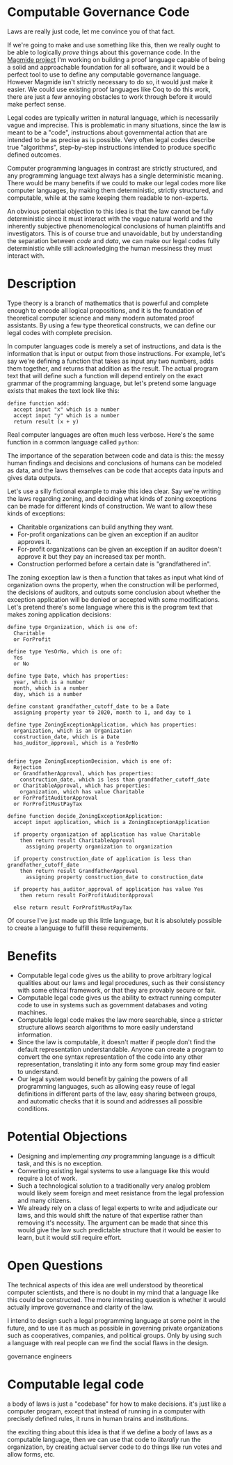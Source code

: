 # Computable Governance Code

Laws are really just code, let me convince you of that fact.

If we're going to make and use something like this, then we really ought to be able to logically *prove* things about this governance code. In the [Magmide project](https://github.com/magmide/magmide) I'm working on building a proof language capable of being a solid and approachable foundation for all software, and it would be a perfect tool to use to define any computable governance language. However Magmide isn't strictly necessary to do so, it would just make it easier. We could use existing proof languages like Coq to do this work, there are just a few annoying obstacles to work through before it would make perfect sense.



Legal codes are typically written in natural language, which is necessarily vague and imprecise. This is problematic in many situations, since the law is meant to be a "code", instructions about governmental action that are intended to be as precise as is possible. Very often legal codes describe true "algorithms", step-by-step instructions intended to produce specific defined outcomes.

Computer programming languages in contrast are strictly structured, and any programming language text always has a single deterministic meaning. There would be many benefits if we could to make our legal codes more like computer languages, by making them deterministic, strictly structured, and computable, while at the same keeping them readable to non-experts.

An obvious potential objection to this idea is that the law cannot be fully deterministic since it must interact with the vague natural world and the inherently subjective phenomenological conclusions of human plaintiffs and investigators. This is of course true and unavoidable, but by understanding the separation between *code* and *data*, we can make our legal codes fully deterministic while still acknowledging the human messiness they must interact with.

# Description

Type theory is a branch of mathematics that is powerful and complete enough to encode all logical propositions, and it is the foundation of theoretical computer science and many modern automated proof assistants. By using a few type theoretical constructs, we can define our legal codes with complete precision.

In computer languages code is merely a set of instructions, and data is the information that is input or output from those instructions. For example, let's say we're defining a function that takes as input any two numbers, adds them together, and returns that addition as the result. The actual program text that will define such a function will depend entirely on the exact grammar of the programming language, but let's pretend some language exists that makes the text look like this:

```
define function add:
  accept input "x" which is a number
  accept input "y" which is a number
  return result (x + y)
```

Real computer languages are often much less verbose. Here's the same function in a common language called `python`:


The importance of the separation between code and data is this: the messy human findings and decisions and conclusions of humans can be modeled as data, and the laws themselves can be code that accepts data inputs and gives data outputs.

Let's use a silly fictional example to make this idea clear. Say we're writing the laws regarding zoning, and deciding what kinds of zoning exceptions can be made for different kinds of construction. We want to allow these kinds of exceptions:

- Charitable organizations can build anything they want.
- For-profit organizations can be given an exception if an auditor approves it.
- For-profit organizations can be given an exception if an auditor doesn't approve it but they pay an increased tax per month.
- Construction performed before a certain date is "grandfathered in".

The zoning exception law is then a function that takes as input what kind of organization owns the property, when the construction will be performed, the decisions of auditors, and outputs some conclusion about whether the exception application will be denied or accepted with some modifications. Let's pretend there's some language where this is the program text that makes zoning application decisions:

```
define type Organization, which is one of:
  Charitable
  or ForProfit

define type YesOrNo, which is one of:
  Yes
  or No

define type Date, which has properties:
  year, which is a number
  month, which is a number
  day, which is a number

define constant grandfather_cutoff_date to be a Date
  assigning property year to 2020, month to 1, and day to 1

define type ZoningExceptionApplication, which has properties:
  organization, which is an Organization
  construction_date, which is a Date
  has_auditor_approval, which is a YesOrNo


define type ZoningExceptionDecision, which is one of:
  Rejection
  or GrandfatherApproval, which has properties:
    construction_date, which is less than grandfather_cutoff_date
  or CharitableApproval, which has properties:
    organization, which has value Charitable
  or ForProfitAuditorApproval
  or ForProfitMustPayTax

define function decide_ZoningExceptionApplication:
  accept input application, which is a ZoningExceptionApplication

  if property organization of application has value Charitable
    then return result CharitableApproval
      assigning property organization to organization

  if property construction_date of application is less than grandfather_cutoff_date
    then return result GrandfatherApproval
      assigning property construction_date to construction_date

  if property has_auditor_approval of application has value Yes
    then return result ForProfitAuditorApproval

  else return result ForProfitMustPayTax
```

Of course I've just made up this little language, but it is absolutely possible to create a language to fulfill these requirements.

<!-- it would be really cool to have a "(s: Signer) -> Signature<s, T>" type, representing a type that has been proven to be a cryptographic signature of the particular individual signer -->

# Benefits

- Computable legal code gives us the ability to prove arbitrary logical qualities about our laws and legal procedures, such as their consistency with some ethical framework, or that they are provably secure or fair.
- Computable legal code gives us the ability to extract running computer code to use in systems such as government databases and voting machines.
- Computable legal code makes the law more searchable, since a stricter structure allows search algorithms to more easily understand information.
- Since the law is computable, it doesn't matter if people don't find the default representation understandable. Anyone can create a program to convert the one syntax representation of the code into any other representation, translating it into any form some group may find easier to understand.
- Our legal system would benefit by gaining the powers of all programming languages, such as allowing easy reuse of legal definitions in different parts of the law, easy sharing between groups, and automatic checks that it is sound and addresses all possible conditions.

# Potential Objections

- Designing and implementing *any* programming language is a difficult task, and this is no exception.
- Converting existing legal systems to use a language like this would require a lot of work.
- Such a technological solution to a traditionally very analog problem would likely seem foreign and meet resistance from the legal profession and many citizens.
- We already rely on a class of legal experts to write and adjudicate our laws, and this would shift the nature of that expertise rather than removing it's necessity. The argument can be made that since this would give the law such predictable structure that it would be easier to learn, but it would still require effort.

# Open Questions

The technical aspects of this idea are well understood by theoretical computer scientists, and there is no doubt in my mind that a language like this could be constructed. The more interesting question is whether it would actually improve governance and clarity of the law.

I intend to design such a legal programming language at some point in the future, and to use it as much as possible in governing private organizations such as cooperatives, companies, and political groups. Only by using such a language with real people can we find the social flaws in the design.



governance engineers





# Computable legal code
a body of laws is just a "codebase" for how to make decisions. it's just like a computer program, except that instead of running in a computer with precisely defined rules, it runs in human brains and institutions.

the exciting thing about this idea is that if we define a body of laws as a computable language, then we can use that code to *literally* run the organization, by creating actual server code to do things like run votes and allow forms, etc.
